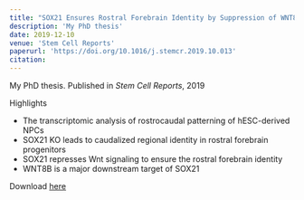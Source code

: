 ```yaml
---
title: "SOX21 Ensures Rostral Forebrain Identity by Suppression of WNT8B during Neural Regionalization of Human Embryonic Stem Cells"
description: 'My PhD thesis'
date: 2019-12-10
venue: 'Stem Cell Reports'
paperurl: 'https://doi.org/10.1016/j.stemcr.2019.10.013'
citation: 
---
```


My PhD thesis. Published in *Stem Cell Reports*, 2019

Highlights
* The transcriptomic analysis of rostrocaudal patterning of hESC-derived NPCs
* SOX21 KO leads to caudalized regional identity in rostral forebrain progenitors
* SOX21 represses Wnt signaling to ensure the rostral forebrain identity
* WNT8B is a major downstream target of SOX21

Download [here](https://doi.org/10.1016/j.stemcr.2019.10.013)